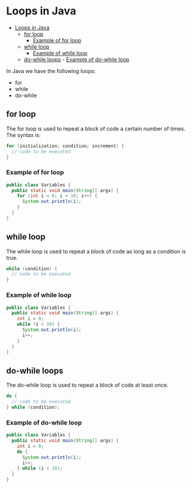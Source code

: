 # Loops in Java

<!--toc:start-->

- [Loops in Java](#loops-in-java)
  - [for loop](#for-loop)
    - [Example of for loop](#example-of-for-loop)
  - [while loop](#while-loop)
    - [Example of while loop](#example-of-while-loop)
  - [do-while loops](#do-while-loops) - [Example of do-while loop](#example-of-do-while-loop)
  <!--toc:end-->

In Java we have the following loops:

- for
- while
- do-while

## for loop

The for loop is used to repeat a block of code a certain number of times.
The syntax is:

```java
for (initialization; condition; increment) {
  // code to be executed
}
```

### Example of for loop

```java
public class Variables {
  public static void main(String[] args) {
    for (int i = 0; i < 10; i++) {
      System.out.println(i);
    }
  }
}
```

## while loop

The while loop is used to repeat a block of code as long as a condition is true.

```java
while (condition) {
  // code to be executed
}
```

### Example of while loop

```java
public class Variables {
  public static void main(String[] args) {
    int i = 0;
    while (i < 10) {
      System.out.println(i);
      i++;
    }
  }
}
```

## do-while loops

The do-while loop is used to repeat a block of code at least once.

```java
do {
  // code to be executed
} while (condition);
```

### Example of do-while loop

```java
public class Variables {
  public static void main(String[] args) {
    int i = 0;
    do {
      System.out.println(i);
      i++;
    } while (i < 10);
  }
}
```
